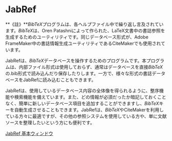 # JabRef

**《註》***BibTeX*プログラムは、各ヘルプファイル中で繰り返し言及されています。*BibTeX*は、Oren Patashniによって作られた、LaTeX文書中の書誌参照を生成するためのユーティリティです。同じデータベース形式が、Adobe FrameMaker中の書誌情報生成ユーティリティであるCiteMakerでも使用されています。

JabRefは、*BibTeX*データベースを操作するためのプログラムです。本プログラムは、内部ファイル形式は使用しておらず、通常はデータベースを直接*BibTeX*の.bib形式で読み込んだり保存したりします。一方で、様々な形式の書誌データベースをJabRefに読み込むこともできます。

JabRefは、使用しているデータベース内容の全体像を得られるように、整序機能や検索機能を備えています。また、どの情報が必須だったか暗記しておくことなく、簡単に新しいデータベース項目を追加することができますし、*BibTeX*キーを自動生成させることもできます。JabRefは、*BibTeX*やCiteMakerを利用している方々に最適ですが、その他の参照システムを使用している方や、単に文献ソースを整理したいという方にも便利です。

[JabRef 基本ウィンドウ](BaseFrameHelp.html)
